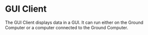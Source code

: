 GUI Client
===========
<!-- Block Definition -->
The GUI Client displays data in a GUI. It can run either on the Ground Computer or a computer connected to the Ground Computer.
